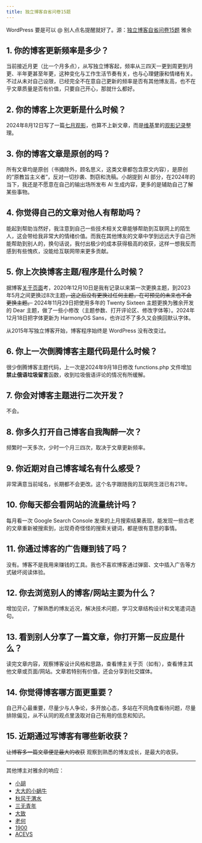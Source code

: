 ```yaml
---
title: 独立博客自省问卷15题
---
```

WordPress 要是可以 @ 别人点名提醒就好了。源：[独立博客自省问卷15题](https://yayu.net/4626.html) 雅余

## 1. 你的博客更新频率是多少？

当前接近月更（比一个月多点），从写独立博客起，频率从三四天一更到周更到月更、半年更甚至年更，这种变化与工作生活节奏有关，也与心理健康和情绪有关。不过从未对自己设限，已经完全不在意自己更新的频率是否有其他博友高，也不在乎文章质量是否有价值，只要自己开心，那就什么都好。

## 2. 你的博客上次更新是什么时候？

2024年8月12日写了一篇[七月观影](https://imzm.im/july-2024-watched/)，也算不上新文章，而是[维基](https://jefftay.com/)里的[观影记录](https://jefftay.com/#Films)整理。

## 3. 你的博客文章是原创的吗？

所有文章均是原创（书摘除外，顾名思义，这类文章都包含原文内容），是原创的“原教旨主义者”，反对一切抄袭、剽窃和洗稿。小胡提到 AI 部分，在2024年的当下，我还是不愿意在自己的输出场所发布 AI 生成内容，更多的是辅助自己了解某些事物。

## 4. 你觉得自己的文章对他人有帮助吗？

能起到帮助当然好，我注意到自己一些技术相关文章能够帮助到互联网上的陌生人，这会带给我非常大的情绪价值。而我在其他博友的文章中学到远远大于自己所能帮助到别人的，换句话说，我付出极少的成本获得极高的收获，这样一想我反而感到有些愧疚，没能给互联网带来更多贡献。

## 5. 你上次换博客主题/程序是什么时候？

据博客[关于页面](https://imzm.im/about/)考，2020年12月10日是我有记录以来第一次更换主题，到2023年5月之间更换过8次主题~~，这之后没有更换过任何主题，在可预见的未来也不会更换主题。~~ 2024年11月29日把使用多年的 Twenty Sixteen 主题更换为雅余开发的 Dear 主题，做了一些小修改（主题参数、打开评论区、修改字体等）。2024年12月18日把字体更新为 HarmonyOS Sans，也许过不了多久又会换回默认字体。

从2015年写独立博客开始，博客程序始终是 WordPress 没有改变过。

## 6. 你上一次倒腾博客主题代码是什么时候？

很少倒腾博客主题代码，上一次是2024年9月18日修改 functions.php 文件增加**禁止俄语垃圾留言**函数，收到垃圾俄语评论的情况有所缓解。

## 7. 你会对博客主题进行二次开发？

不会。

## 8. 你多久打开自己博客自我陶醉一次？

频繁时一天多次，少时一个月三四次，取决于文章更新频率。

## 9. 你近期对自己博客域名有什么感受？

非常满意当前域名，长期都不会更改。这个名字跟随我的互联网生涯已有21年。

## 10. 你每天都会看网站的流量统计吗？

每月看一次 Google Search Console 发来的上月搜索结果表现，能发现一些古老的文章重新被搜索到，出现奇奇怪怪的搜索关键词，都是很有意思的事情。

## 11. 你通过博客的广告赚到钱了吗？

没有。博客不是我用来赚钱的工具。我也不喜欢博客通过弹窗、文中插入广告等方式破坏阅读体验。

## 12. 你去浏览别人的博客/网站主要为什么？

增加见识，了解熟悉的博友近况，解决技术问题，学习文章结构设计和文笔遣词造句。

## 13. 看到别人分享了一篇文章，你打开第一反应是什么？

读完文章内容，观察博客设计风格和思路，查看博主关于页（如有），查看博主其他文章或页面/网站。文章若特别有价值，还会分享到社交媒体。

## 14. 你觉得博客哪方面更重要？

自己开心最重要，尽量少与人争论，多开放心态，多站在不同角度看待问题，尽量排除偏见，从不认同的观点里汲取对自己有用的信息和知识。

## 15. 近期通过写博客有哪些新收获？

~~让博客多一篇文章便是最大的收获~~ 观察到熟悉的博友成长，是最大的收获。

---

其他博主对雅余的响应：

- [小胡](https://yinji.org/5330.html)
- [大大的小蜗牛](https://www.eallion.com/15-questions-about-blog/)
- [秋风于渭水](https://www.tjsky.net/natter/1031)
- [三无青年](https://www.duanxiansen.com/2491.html)
- [大致](https://pewae.com/2024/10/15-qas-about-my-blog-setting-up.html)
- [老何](https://www.mrhe.net/study/1410.html)
- [1900](https://1900.live/du-li-bo-ke-zi-sheng-wen-juan-15ti/)
- [ACEVS](https://acevs.com/?p=3472)